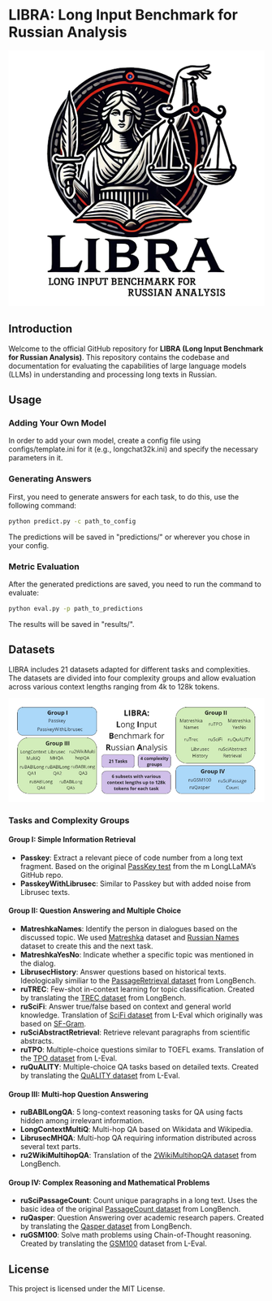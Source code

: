# LIBRA: Long Input Benchmark for Russian Analysis
<p align="center">
  <picture>
    <img alt="LIBRA" src="docs/LIBRA_logo.png" style="max-width: 100%;">
  </picture>
</p>
 
## Introduction

Welcome to the official GitHub repository for **LIBRA (Long Input Benchmark for Russian Analysis)**. This repository contains the codebase and documentation for evaluating the capabilities of large language models (LLMs) in understanding and processing long texts in Russian.

## Usage

### Adding Your Own Model

In order to add your own model, create a config file using configs/template.ini for it (e.g., longchat32k.ini) and specify the necessary parameters in it.

### Generating Answers

First, you need to generate answers for each task, to do this, use the following command:

```bash
python predict.py -c path_to_config
```

The predictions will be saved in "predictions/" or wherever you chose in your config.
### Metric Evaluation

After the generated predictions are saved, you need to run the command to evaluate:

```bash
python eval.py -p path_to_predictions
```
The results will be saved in "results/".
## Datasets

LIBRA includes 21 datasets adapted for different tasks and complexities. The datasets are divided into four complexity groups and allow evaluation across various context lengths ranging from 4k to 128k tokens.

<p align="center">
  <picture>
    <img alt="LIBRA" src="docs/LIBRA_table.png" style="max-width: 100%;">
  </picture>
</p>

### Tasks and Complexity Groups

#### Group I: Simple Information Retrieval
- **Passkey**: Extract a relevant piece of code number from a long text fragment. Based on the original [PassKey test](https://github.com/CStanKonrad/long_llama/blob/main/examples/passkey.py) from the m LongLLaMA’s GitHub repo.
- **PasskeyWithLibrusec**: Similar to Passkey but with added noise from Librusec texts.

#### Group II: Question Answering and Multiple Choice
- **MatreshkaNames**: Identify the person in dialogues based on the discussed topic. We used [Matreshka](https://huggingface.co/datasets/zjkarina/matreshka) dataset and [Russian Names](https://www.kaggle.com/datasets/rai220/russian-cyrillic-names-and-sex/data) dataset to create this and the next task.
- **MatreshkaYesNo**: Indicate whether a specific topic was mentioned in the dialog.
- **LibrusecHistory**: Answer questions based on historical texts. Ideologically similiar to the [PassageRetrieval dataset](https://huggingface.co/datasets/THUDM/LongBench/viewer/passage_retrieval_en) from LongBench.
- **ruTREC**: Few-shot in-context learning for topic classification. Created by translating the [TREC dataset](https://huggingface.co/datasets/THUDM/LongBench/viewer/trec_e) from LongBench.
- **ruSciFi**: Answer true/false based on context and general world knowledge. Translation of [SciFi dataset](https://huggingface.co/datasets/L4NLP/LEval/viewer/sci_f) from L-Eval which originally was based on [SF-Gram](https://github.com/nschaetti/SFGram-dataset).
- **ruSciAbstractRetrieval**: Retrieve relevant paragraphs from scientific abstracts.
- **ruTPO**: Multiple-choice questions similar to TOEFL exams. Translation of the [TPO dataset](https://huggingface.co/datasets/L4NLP/LEval/viewer/tpo) from L-Eval.
- **ruQuALITY**: Multiple-choice QA tasks based on detailed texts. Created by translating the [QuALITY dataset](https://huggingface.co/datasets/L4NLP/LEval/viewer/quality) from L-Eval.

#### Group III: Multi-hop Question Answering
- **ruBABILongQA**: 5 long-context reasoning tasks for QA using facts hidden among irrelevant information.
- **LongContextMultiQ**: Multi-hop QA based on Wikidata and Wikipedia.
- **LibrusecMHQA**: Multi-hop QA requiring information distributed across several text parts.
- **ru2WikiMultihopQA**: Translation of the [2WikiMultihopQA dataset](https://huggingface.co/datasets/THUDM/LongBench/viewer/2wikimqa_e) from LongBench.

#### Group IV: Complex Reasoning and Mathematical Problems
- **ruSciPassageCount**: Count unique paragraphs in a long text. Uses the basic idea of the original [PassageCount dataset](https://huggingface.co/datasets/THUDM/LongBench/viewer/passage_count) from LongBench.
- **ruQasper**: Question Answering over academic research papers. Created by translating the [Qasper dataset](https://huggingface.co/datasets/THUDM/LongBench/viewer/qasper_e) from LongBench.
- **ruGSM100**: Solve math problems using Chain-of-Thought reasoning. Created by translating the [GSM100](https://huggingface.co/datasets/L4NLP/LEval/viewer/gsm100) dataset from L-Eval.

## License

This project is licensed under the MIT License.
